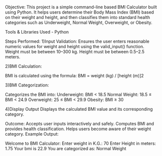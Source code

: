 Objective:
This project is a simple command-line based BMI Calculator built using Python. 
It helps users determine their Body Mass Index (BMI) based on their weight and height, 
and then classifies them into standard health categories such as Underweight, Normal Weight, Overweight, or Obesity.

Tools & Libraries Used - Python


Steps Performed:
1)Input Validation:
  Ensures the user enters reasonable numeric values for weight and height using the valid_input() function.
  Weight must be between 10–300 kg.
  Height must be between 0.5–2.5 meters.

2)BMI Calculation:

  BMI is calculated using the formula:
  BMI = weight (kg) / [height (m)]2
​
 
3)BMI Categorization:

  Categorizes the BMI into:
  Underweight: BMI < 18.5
  Normal Weight: 18.5 ≤ BMI < 24.9
  Overweight: 25 ≤ BMI < 29.9
  Obesity: BMI ≥ 30

4)Display Output
  Displays the calculated BMI value and its corresponding category.

Outcome:
Accepts user inputs interactively and safely.
Computes BMI and provides health classification.
Helps users become aware of their weight category.
Example Output:

Welcome to BMI Calculator:
Enter weight in K.G.: 70
Enter Height in meters: 1.75
Your bmi is 22.9
You are categorized as: Normal Weight
